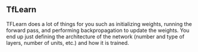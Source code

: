 ## TfLearn 

TFLearn does a lot of things for you such as initializing weights, running the forward pass, and performing backpropagation to update the weights. You end up just defining the architecture of the network (number and type of layers, number of units, etc.) and how it is trained.
